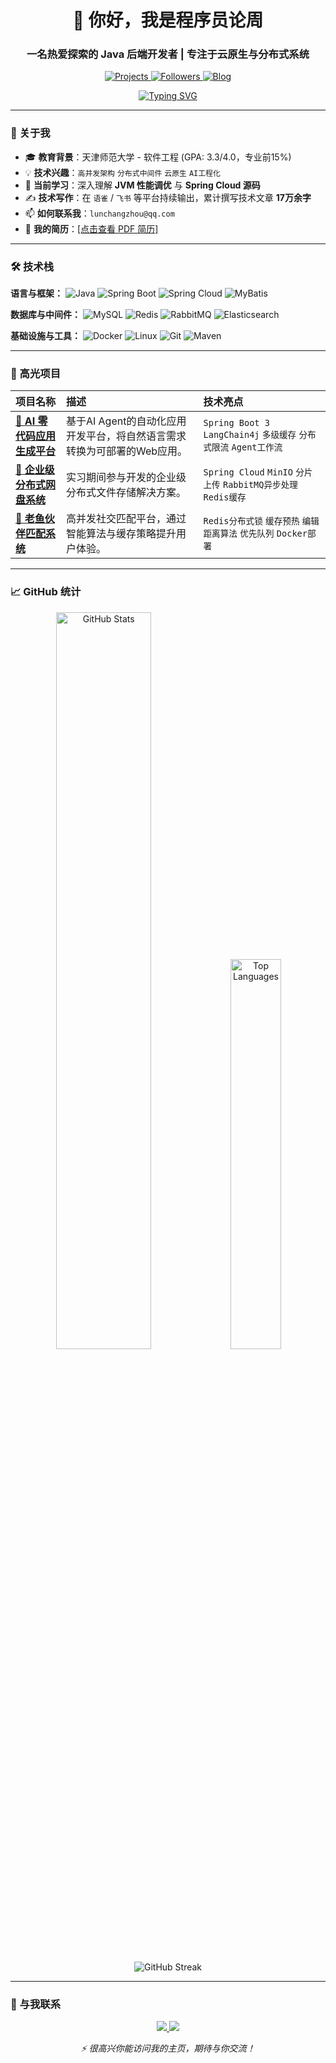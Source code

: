 
<h1 align="center">👋 你好，我是程序员论周</h1>
<h3 align="center">一名热爱探索的 Java 后端开发者 | 专注于云原生与分布式系统</h3>

<p align="center">
  <a href="https://github.com/1onetw?tab=repositories">
    <img src="https://img.shields.io/badge/Projects-10+-blue?style=for-the-badge&logo=github" alt="Projects">
  </a>
  <a href="https://github.com/1onetw">
    <img src="https://img.shields.io/github/followers/1onetw?label=Followers&style=for-the-badge&color=lightgrey" alt="Followers">
  </a>
  <a href="https://ecnj3ic46oo6.feishu.cn/wiki/EluUwPMrXi70tZkJlEjcWLSknae">
    <img src="https://img.shields.io/badge/技术笔记-17万字-success?style=for-the-badge" alt="Blog">
  </a>
</p>

<p align="center">
  <a href="https://git.io/typing-svg"><img src="https://readme-typing-svg.demolab.com?font=Fira+Code&pause=1000&width=435&lines=SpringBoot+Redis+Docker+%E5%BE%AE%E6%9C%8D%E5%8A%A1+agent" alt="Typing SVG" /></a>
</p>

---

### 🧠 关于我

-   🎓 **教育背景**：天津师范大学 - 软件工程 (GPA: 3.3/4.0，专业前15%)
-   💡 **技术兴趣**：`高并发架构` `分布式中间件` `云原生` `AI工程化`
-   🌱 **当前学习**：深入理解 **JVM 性能调优** 与 **Spring Cloud 源码**
-   ✍️ **技术写作**：在 `语雀` / `飞书` 等平台持续输出，累计撰写技术文章 **17万余字**
-   📫 **如何联系我**：`lunchangzhou@qq.com`
-   📄 **我的简历**：[[点击查看 PDF 简历]]() <!-- 可选，可以将简历PDF上传到仓库 -->

---

### 🛠️ 技术栈

**语言与框架：**
![Java](https://img.shields.io/badge/Java-ED8B00?style=for-the-badge&logo=openjdk&logoColor=white)
![Spring Boot](https://img.shields.io/badge/Spring_Boot-6DB33F?style=for-the-badge&logo=spring-boot&logoColor=white)
![Spring Cloud](https://img.shields.io/badge/Spring_Cloud-6DB33F?style=for-the-badge&logo=spring&logoColor=white)
![MyBatis](https://img.shields.io/badge/MyBatis-000000?style=for-the-badge&logo=mybatis&logoColor=white)

**数据库与中间件：**
![MySQL](https://img.shields.io/badge/MySQL-4479A1?style=for-the-badge&logo=mysql&logoColor=white)
![Redis](https://img.shields.io/badge/Redis-DC382D?style=for-the-badge&logo=redis&logoColor=white)
![RabbitMQ](https://img.shields.io/badge/RabbitMQ-FF6600?style=for-the-badge&logo=rabbitmq&logoColor=white)
![Elasticsearch](https://img.shields.io/badge/Elasticsearch-005571?style=for-the-badge&logo=elasticsearch&logoColor=white)

**基础设施与工具：**
![Docker](https://img.shields.io/badge/Docker-2496ED?style=for-the-badge&logo=docker&logoColor=white)
![Linux](https://img.shields.io/badge/Linux-FCC624?style=for-the-badge&logo=linux&logoColor=black)
![Git](https://img.shields.io/badge/Git-F05032?style=for-the-badge&logo=git&logoColor=white)
![Maven](https://img.shields.io/badge/Maven-C71A36?style=for-the-badge&logo=apache-maven&logoColor=white)

---

### 🚀 高光项目

| 项目名称 | 描述 | 技术亮点 |
| :--- | :--- | :--- |
| **[🤖 AI 零代码应用生成平台](https://github.com/1onetw/ai-platform)** | 基于AI Agent的自动化应用开发平台，将自然语言需求转换为可部署的Web应用。 | `Spring Boot 3` `LangChain4j` `多级缓存` `分布式限流` `Agent工作流` |
| **[💾 企业级分布式网盘系统](https://github.com/1onetw/enterprise-netdisk)** | 实习期间参与开发的企业级分布式文件存储解决方案。 | `Spring Cloud` `MinIO` `分片上传` `RabbitMQ异步处理` `Redis缓存` |
| **[👥 老鱼伙伴匹配系统](https://github.com/1onetw/partner-matching)** | 高并发社交匹配平台，通过智能算法与缓存策略提升用户体验。 | `Redis分布式锁` `缓存预热` `编辑距离算法` `优先队列` `Docker部署` |

---

### 📈 GitHub 统计

<!-- 动态生成统计信息 -->
<p align="center">
  <img src="https://github-readme-stats.vercel.app/api?username=1onetw&show_icons=true&theme=radical&hide_border=true&rank_icon=github" alt="GitHub Stats" width="55%"/>
  <img src="https://github-readme-stats.vercel.app/api/top-langs/?username=1onetw&layout=compact&theme=radical&hide_border=true&langs_count=6" alt="Top Languages" width="40%"/>
</p>

<!-- 连续提交代码 streak 统计 -->
<p align="center">
  <img src="https://streak-stats.demolab.com/?user=1onetw&theme=radical&hide_border=true" alt="GitHub Streak">
</p>

---

### 🤝 与我联系

<p align="center">
  <!-- 用徽章图标美化联系链接 -->
  <a href="mailto:lunchangzhou@qq.com">
    <img src="https://img.shields.io/badge/Email-D14836?style=for-the-badge&logo=gmail&logoColor=white"/>
  </a>
  <a href="https://blog.csdn.net/m0_74087660?spm=1000.2115.3001.5343">
    <img src="https://img.shields.io/badge/技术社区-000000?style=for-the-badge&logo=about-dot-me&logoColor=white"/>
  </a>
</p>

<p align="center">
  <i>⚡ 很高兴你能访问我的主页，期待与你交流！</i>
</p>
